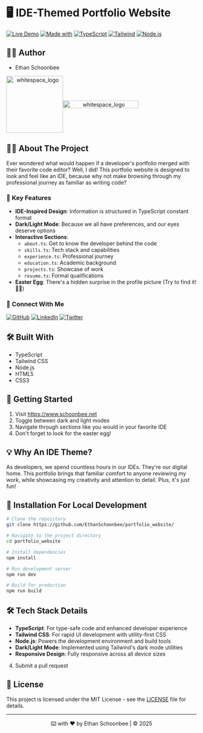 # 🖥️ IDE-Themed Portfolio Website

[![Live Demo](https://img.shields.io/badge/Live-Demo-brightgreen)]()
[![Made with](https://img.shields.io/badge/Made%20with-❤️-red)]()
[![TypeScript](https://img.shields.io/badge/TypeScript-007ACC?style=for-the-badge&logo=typescript&logoColor=white)](https://www.typescriptlang.org/)
[![Tailwind](https://img.shields.io/badge/Tailwind_CSS-38B2AC?style=for-the-badge&logo=tailwind-css&logoColor=white)](https://tailwindcss.com/)
[![Node.js](https://img.shields.io/badge/Node.js-43853D?style=for-the-badge&logo=node.js&logoColor=white)](https://nodejs.org/)

## 🧔🏻 Author
- Ethan Schoonbee

<div style="display: flex; align-items: center;">
  <div align="center">
    <img src="https://github.com/user-attachments/assets/d4118767-1bbc-46f0-af72-de206052503f" alt="whitespace_logo" width="150" height="150">
    </div>
    <div align="center">
    <img src="https://github.com/user-attachments/assets/c3d3b90b-87e0-4844-8657-4e27164b6c59" alt="whitespace_logo" width="200" height="20">
  </div>
</div>

## 👨‍💻 About The Project

Ever wondered what would happen if a developer's portfolio merged with their favorite code editor? Well, I did! This portfolio website is designed to look and feel like an IDE, because why not make browsing through my professional journey as familiar as writing code?

### 🎯 Key Features

- **IDE-Inspired Design**: Information is structured in TypeScript constant format
- **Dark/Light Mode**: Because we all have preferences, and our eyes deserve options
- **Interactive Sections**:
  - `about.ts`: Get to know the developer behind the code
  - `skills.ts`: Tech stack and capabilities
  - `experience.ts`: Professional journey
  - `education.ts`: Academic background
  - `projects.ts`: Showcase of work
  - `resume.ts`: Formal qualifications
- **Easter Egg**: There's a hidden surprise in the profile picture (Try to find it! 🕵️‍♂️)

### 🔗 Connect With Me

[![GitHub](https://img.shields.io/badge/GitHub-100000?style=for-the-badge&logo=github&logoColor=white)](https://github.com/EthanSchoonbee)
[![LinkedIn](https://img.shields.io/badge/LinkedIn-0077B5?style=for-the-badge&logo=linkedin&logoColor=white)]()
[![Twitter](https://img.shields.io/badge/Twitter-1DA1F2?style=for-the-badge&logo=twitter&logoColor=white)]()

## 🛠️ Built With

- TypeScript
- Tailwind CSS
- Node.js
- HTML5
- CSS3

## 🚀 Getting Started

1. Visit https://www.schoonbee.net
2. Toggle between dark and light modes
3. Navigate through sections like you would in your favorite IDE
4. Don't forget to look for the easter egg! 

## 💡 Why An IDE Theme?

As developers, we spend countless hours in our IDEs. They're our digital home. This portfolio brings that familiar comfort to anyone reviewing my work, while showcasing my creativity and attention to detail. Plus, it's just fun! 

## 📝 Installation For Local Development

```bash
# Clone the repository
git clone https://github.com/EthanSchoonbee/portfolio_website/

# Navigate to the project directory
cd portfolio_website

# Install dependencies
npm install

# Run development server
npm run dev

# Build for production
npm run build
```

## 🛠️ Tech Stack Details

- **TypeScript**: For type-safe code and enhanced developer experience
- **Tailwind CSS**: For rapid UI development with utility-first CSS
- **Node.js**: Powers the development environment and build tools
- **Dark/Light Mode**: Implemented using Tailwind's dark mode utilities
- **Responsive Design**: Fully responsive across all device sizes

4. Submit a pull request

## 📄 License

This project is licensed under the MIT License - see the [LICENSE](LICENSE) file for details.

---
<div align="center">
⌨️ with ❤️ by Ethan Schoonbee | © 2025
</div>
